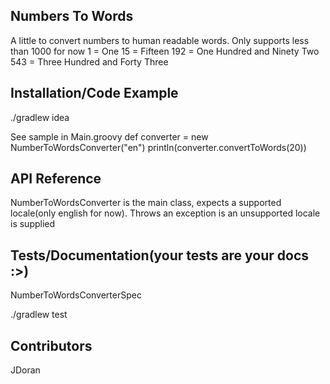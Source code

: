 ## Numbers To Words
A little to convert numbers to human readable words. Only supports less than 1000 for now
1 = One
15 = Fifteen
192 = One Hundred and Ninety Two
543 = Three Hundred and Forty Three

## Installation/Code Example

./gradlew idea

See sample in Main.groovy
def converter = new NumberToWordsConverter("en")
println(converter.convertToWords(20))

## API Reference

NumberToWordsConverter is the main class, expects a supported locale(only english for now).
Throws an exception is an unsupported locale is supplied

## Tests/Documentation(your tests are your docs :>)

NumberToWordsConverterSpec

./gradlew test

## Contributors

JDoran